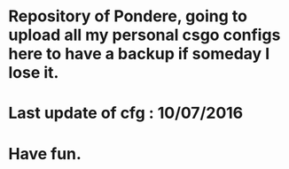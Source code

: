 #   Repository of Pondere, going to upload all my personal csgo configs here to have a backup if someday I lose it.
#   Last update of cfg : 10/07/2016 
#   Have fun.
